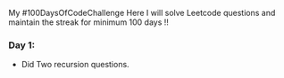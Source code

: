 My #100DaysOfCodeChallenge 
Here I will solve Leetcode questions and maintain the streak for minimum 100 days !!

### Day 1:
- Did Two recursion questions.
